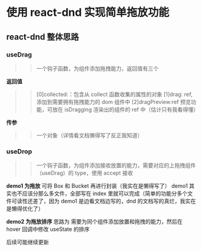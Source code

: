 # 使用 react-dnd 实现简单拖放功能

## react-dnd 整体思路

### useDrag

> > 一个钩子函数，为组件添加拖拽能力，返回值有三个

**返回值**

> > [0]collected:：包含从 collect 函数收集的属性的对象
> > [1]drag: ref,添加到需要拥有拖拽能力的 dom 组件中
> > [2]dragPreview:ref 预览功能，可放在 isDragging 渲染出的组件的 ref 中（估计只有我看得懂）

**传参**

> > 一个对象（详情看文档懒得写了反正我知道）

### useDrop

> > 一个钩子函数，为组件添加接收放置的能力，需要对应的上拖拽组件（useDrag）的 type，使用 accept 接收

**demo1 为拖放**
可将 Box 和 Bucket 再进行封装（我实在是懒得写了）
demo1 其实也不应该分那么多文件，全部写在 index 里就可以完成（简单的功能分多个文件可读性还差了，因为 demo1 是边看文档边写的，dnd 的文档写的真烂，我实在是懒得优化了）

**demo2 为拖放排序**
思路为 需要为同个组件添加放置和拖拽的能力，然后在 hover 回调中修改 useState 的排序

后续可能继续更新
